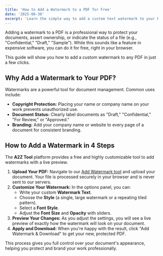 ```yaml
---
title: 'How to Add a Watermark to a PDF for Free'
date: '2025-08-30'
excerpt: 'Learn the simple way to add a custom text watermark to your PDF documents online. Protect your work and assert ownership with our free and secure tool.'
---
```


Adding a watermark to a PDF is a professional way to protect your documents, assert ownership, or indicate the status of a file (e.g., "Confidential," "Draft," "Sample"). While this sounds like a feature in expensive software, you can do it for free, right in your browser.

This guide will show you how to add a custom watermark to any PDF in just a few clicks.

## Why Add a Watermark to Your PDF?

Watermarks are a powerful tool for document management. Common uses include:

- **Copyright Protection:** Placing your name or company name on your work prevents unauthorized use.
- **Document Status:** Clearly label documents as "Draft," "Confidential," "For Review," or "Approved."
- **Branding:** Add your company name or website to every page of a document for consistent branding.

## How to Add a Watermark in 4 Steps

The **A2Z Tool** platform provides a free and highly customizable tool to add watermarks with a live preview.

1.  **Upload Your PDF:** Navigate to our [Add Watermark tool](/en/add-watermark) and upload your document. Your file is processed securely in your browser and is never sent to our servers.
2.  **Customize Your Watermark:** In the options panel, you can:
    -   Write your custom **Watermark Text**.
    -   Choose the **Style** (a single, large watermark or a repeating tiled pattern).
    -   Select a **Font Style**.
    -   Adjust the **Font Size** and **Opacity** with sliders.
3.  **Preview Your Changes:** As you adjust the settings, you will see a live preview of exactly how the watermark will look on your document.
4.  **Apply and Download:** When you're happy with the result, click "Add Watermark & Download" to get your new, protected PDF.

This process gives you full control over your document's appearance, helping you protect and brand your work professionally.